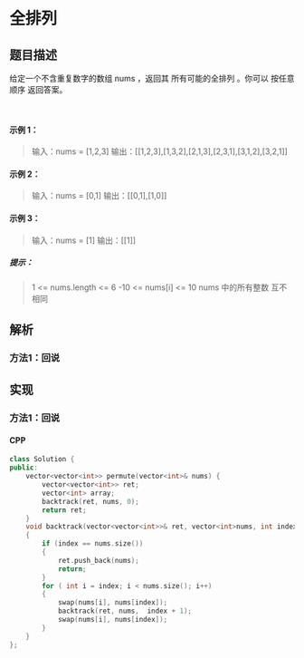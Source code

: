 # 全排列

## 题目描述
给定一个不含重复数字的数组 nums ，返回其 所有可能的全排列 。你可以 按任意顺序 返回答案。

 

#### 示例 1：
> 输入：nums = [1,2,3]
> 输出：[[1,2,3],[1,3,2],[2,1,3],[2,3,1],[3,1,2],[3,2,1]]

#### 示例 2：
> 输入：nums = [0,1]
> 输出：[[0,1],[1,0]]

#### 示例 3：
> 输入：nums = [1]
> 输出：[[1]]
 

##### 提示：
> 1 <= nums.length <= 6
> -10 <= nums[i] <= 10
> nums 中的所有整数 互不相同

## 解析
### 方法1：回说

## 实现
### 方法1：回说
#### CPP
```C++
class Solution {
public:
    vector<vector<int>> permute(vector<int>& nums) {
        vector<vector<int>> ret;
        vector<int> array;
        backtrack(ret, nums, 0);
        return ret;
    }
    void backtrack(vector<vector<int>>& ret, vector<int>nums, int index)
    {
        if (index == nums.size())
        {
            ret.push_back(nums);
            return;
        }
        for ( int i = index; i < nums.size(); i++)
        {
            swap(nums[i], nums[index]);
            backtrack(ret, nums,  index + 1);
            swap(nums[i], nums[index]);
        }
    }
};
```